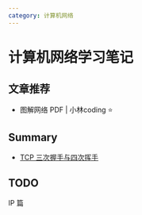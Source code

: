 ```yaml
---
category: 计算机网络
---
```


# 计算机网络学习笔记

## 文章推荐

* 图解网络 PDF | 小林coding :star:

## Summary

* [TCP 三次握手与四次挥手](tcp-three-four.md)

## TODO

IP 篇
